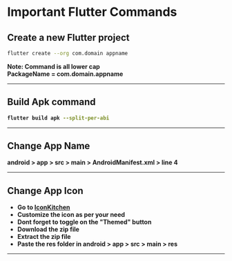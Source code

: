 # Important Flutter Commands

## Create a new Flutter project

```bash
flutter create --org com.domain appname
```

<b>
Note: Command is all lower cap <br>
PackageName = com.domain.appname
</br>

<hr>

## Build Apk command

```bash
flutter build apk --split-per-abi
```

<hr>

## Change App Name

android > app > src > main > AndroidManifest.xml > line 4

<hr>

## Change App Icon

- Go to [IconKitchen](https://icon.kitchen/)
- Customize the icon as per your need
- Dont forget to toggle on the "Themed" button
- Download the zip file
- Extract the zip file
- Paste the res folder in
  android > app > src > main > res

<hr>
